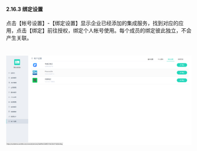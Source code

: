 #### 2.16.3 绑定设置

点击【帐号设置】-【绑定设置】显示企业已经添加的集成服务，找到对应的应用，点击【绑定】前往授权，绑定个人帐号使用。每个成员的绑定彼此独立，不会产生关联。

# ![](/assets/16.3绑定设置.png)